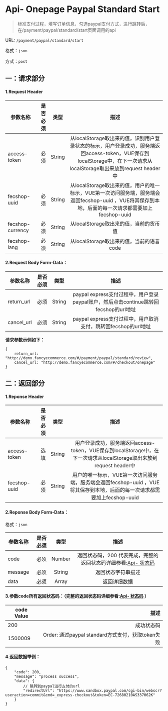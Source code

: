 Api- Onepage Paypal Standard Start
================

> 标准支付过程，填写订单信息，勾选paypal支付方式，进行跳转后，
> 在/payment/paypal/standard/start页面调用的api

URL: `/payment/paypal/standard/start`

格式：`json`

方式：`post`


一：请求部分
---------

#### 1.Request Header


| 参数名称          | 是否必须    |  类型        |  描述     |
| ------------------| -----:      | :----:       |:----:     |
| access-token      | 必须        |   String     | 从localStorage取出来的值，识别用户登录状态的标示，用户登录成功，服务端返回access-token，VUE保存到localStorage中，在下一次请求从localStorage取出来放到request header中   |
| fecshop-uuid      | 必须        |   String     | 从localStorage取出来的值，用户的唯一标示，VUE第一次访问服务端，服务端会返回fecshop-uuid ，VUE将其保存到本地，后面的每一次请求都需要加上fecshop-uuid    |
| fecshop-currency  | 必须        |   String     | 从localStorage取出来的值，当前的货币值  |
| fecshop-lang      | 必须        |   String     | 从localStorage取出来的值，当前的语言code  |


#### 2.Request Body Form-Data：


| 参数名称        | 是否必须    |  类型       |  描述     |
| ----------------| -----:      | :----:      |:----:     |
| return_url      | 必须        |   String     | paypal express支付过程中，用户登录paypal账户，然后点击continue跳转回fecshop的url地址    |
| cancel_url      | 必须        |   String     | paypal express支付过程中，用户取消支付，跳转回fecshop的url地址   |


**请求参数示例如下：**

```
{
    return_url: "http://demo.fancyecommerce.com/#/payment/paypal/standard/review",
    cancel_url: "http://demo.fancyecommerce.com/#/checkout/onepage"
}
```

二：返回部分
----------

#### 1.Reponse Header

| 参数名称          | 是否必须    |  类型        |  描述     |
| ------------------| -----:      | :----:       |:----:     |
| access-token      | 选填        |   String     | 用户登录成功，服务端返回access-token，VUE保存到localStorage中，在下一次请求从localStorage取出来放到request header中   |
| fecshop-uuid      | 必须        |   String     | 用户的唯一标示，VUE第一次访问服务端，服务端会返回fecshop-uuid ，VUE将其保存到本地，后面的每一次请求都需要加上fecshop-uuid    |

#### 2.Reponse Body Form-Data：

格式：`json`

| 参数名称        | 是否必须    |  类型       |  描述        |
| ----------------| -----:      | :----:      |:----:        | 
| code            | 必须        |   Number    | 返回状态码，200 代表完成，完整的返回状态码详细参看:[Api- 状态码](fecshop-server-return-code.md) |
| message         | 必须        |   String    | 返回状态字符串描述  |
| data            | 必须        |   Array     | 返回详细数据        |

#### 3.参数code所有返回状态码：（完整的返回状态码详细参看:[Api- 状态码](fecshop-server-return-code.md) ）

| code Value      |        描述                                        |
| ----------------| --------------------------------------------------:| 
| 200             | 成功状态码                                         |  
| 1500009         | Order: 通过paypal standard方式支付，获取token失败                | 


#### 4.返回数据举例：

```
{
    "code": 200,
    "message": "process success",
    "data": {
        // 跳转到paypal进行支付的url
        "redirectUrl": "https://www.sandbox.paypal.com/cgi-bin/webscr?useraction=commit&cmd=_express-checkout&token=EC-72680210AS337062K"
    }
}
```